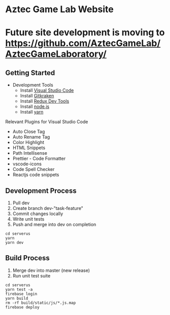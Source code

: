 # Aztec Game Lab Website

# Future site development is moving to https://github.com/AztecGameLab/AztecGameLaboratory/

## Getting Started

* Development Tools
  * Install [Visual Studio Code](https://code.visualstudio.com/)
  * Install [Gitkraken](https://www.gitkraken.com/)
  * Install [Redux Dev Tools](https://github.com/gaearon/redux-devtools)
  * Install [node.js](https://nodejs.org/en/)
  * Install [yarn](https://yarnpkg.com/lang/en/docs/install/)

Relevant Plugins for Visual Studio Code

* Auto Close Tag
* Auto Rename Tag
* Color Highlight
* HTML Snippets
* Path Intellisense
* Prettier - Code Formatter
* vscode-icons
* Code Spell Checker
* Reactjs code snippets

## Development Process

1.  Pull dev
2.  Create branch dev-"task-feature"
3.  Commit changes locally
4.  Write unit tests
5.  Push and merge into dev on completion

```node
cd serverus
yarn
yarn dev
```

## Build Process

1.  Merge dev into master (new release)
2.  Run unit test suite

```node
cd serverus
yarn test -a
firebase login
yarn build
rm -rf build/static/js/*.js.map
firebase deploy
```
